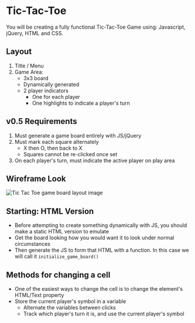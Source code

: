 # Tic-Tac-Toe

You will be creating a fully functional Tic-Tac-Toe Game using: Javascript, jQuery, HTML and CSS.

## Layout
1. Title / Menu
2. Game Area:
	- 3x3 board
	- Dynamically generated
	- 2 player indicators
		- One for each player
		- One highlights to indicate a player's turn

##  v0.5 Requirements
1. Must generate a game board entirely with JS/jQuery
2. Must mark each square alternately
	- X then O, then back to X
	- Squares cannot be re-clicked once set
3. On each player's turn, must indicate the active player on play area

## Wireframe Look

<img src="https://github.com/Learning-Fuze/tic-tac-toe/blob/assets/images/TTT_wireframe.png?raw=true" alt="Tic Tac Toe game board layout image">

## Starting: HTML Version
- Before attempting to create something dynamically with JS, you should make a static HTML version to emulate
- Get the board looking how you would want it to look under normal circumstances
- Then generate the JS to form that HTML with a function. In this case we will call it `initialize_game_board()`

## Methods for changing a cell

- One of the easiest ways to change the cell is to change the element's HTML/Text property
- Store the current player's symbol in a variable
	- Alternate the variables between clicks
	- Track which player's turn it is, and use the current player's symbol